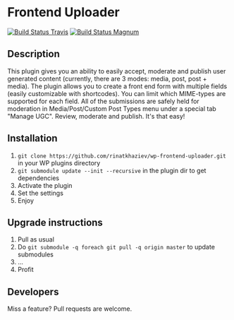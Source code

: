 # Frontend Uploader

[![Build Status Travis](https://travis-ci.org/rinatkhaziev/wp-frontend-uploader.png?branch=master)](https://travis-ci.org/rinatkhaziev/wp-frontend-uploader)
[![Build Status Magnum](https://magnum-ci.com/status/c411301568676ba1f8108599b63a1dcf.png)](https://github.com/rinatkhaziev/wp-frontend-uploader)

## Description

This plugin gives you an ability to easily accept, moderate and publish user generated content (currently, there are 3 modes: media, post, post + media). The plugin allows you to create a front end form with multiple fields (easily customizable with shortcodes). You can limit which MIME-types are supported for each field. All of the submissions are safely held for moderation in Media/Post/Custom Post Types menu under a special tab "Manage UGC". Review, moderate and publish. It's that easy!

## Installation

1. `git clone https://github.com/rinatkhaziev/wp-frontend-uploader.git` in your WP plugins directory
1. `git submodule update --init --recursive` in the plugin dir to get dependencies
1. Activate the plugin
1. Set the settings
1. Enjoy

## Upgrade instructions

1. Pull as usual
2. Do `git submodule -q foreach git pull -q origin master` to update submodules
3. ...
4. Profit

## Developers

Miss a feature? Pull requests are welcome.